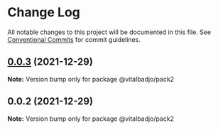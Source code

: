 # Change Log

All notable changes to this project will be documented in this file.
See [Conventional Commits](https://conventionalcommits.org) for commit guidelines.

## [0.0.3](https://github.com/vitalbadjo/test-multiverse/compare/v0.0.2...v0.0.3) (2021-12-29)

**Note:** Version bump only for package @vitalbadjo/pack2





## 0.0.2 (2021-12-29)

**Note:** Version bump only for package @vitalbadjo/pack2
